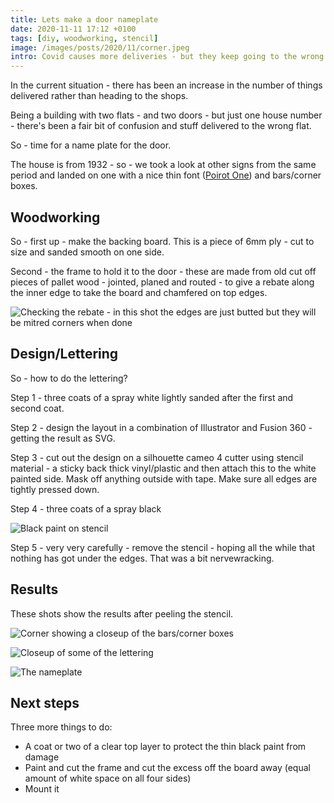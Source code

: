 ```yaml
---
title: Lets make a door nameplate
date: 2020-11-11 17:12 +0100
tags: [diy, woodworking, stencil]
image: /images/posts/2020/11/corner.jpeg
intro: Covid causes more deliveries - but they keep going to the wrong door. Let's make a door nameplate to help them.
---
```


In the current situation - there has been an increase in the number of things delivered rather than heading to the shops.

Being a building with two flats - and two doors - but just one house number - there's been a fair bit of confusion and stuff delivered to the wrong flat.

So - time for a name plate for the door.

The house is from 1932 - so - we took a look at other signs from the same period and landed on one with a nice thin font ([Poirot One](https://fonts.google.com/specimen/Poiret+One)) and bars/corner boxes.

## Woodworking

So - first up - make the backing board. This is a piece of 6mm ply - cut to size and sanded smooth on one side.

Second - the frame to hold it to the door - these are made from old cut off pieces of pallet wood - jointed, planed and routed - to give a rebate along the inner edge to take the board and chamfered on top edges.

![Checking the rebate - in this shot the edges are just butted but they will be mitred corners when done](/images/posts/2020/11/board-and-edges.jpeg)

## Design/Lettering

So - how to do the lettering?

Step 1 - three coats of a spray white lightly sanded after the first and second coat.

Step 2 - design the layout in a combination of Illustrator and Fusion 360 - getting the result as SVG.

Step 3 - cut out the design on a silhouette cameo 4 cutter using stencil material - a sticky back thick vinyl/plastic and then attach this to the white painted side. Mask off anything outside with tape. Make sure all edges are tightly pressed down.

Step 4 - three coats of a spray black

![Black paint on stencil](/images/posts/2020/11/stencilling.jpeg)

Step 5 - very very carefully - remove the stencil - hoping all the while that nothing has got under the edges. That was a bit nervewracking.

## Results

These shots show the results after peeling the stencil.

![Corner showing a closeup of the bars/corner boxes](/images/posts/2020/11/corner.jpeg)

![Closeup of some of the lettering](/images/posts/2020/11/letters.jpeg)

![The nameplate](/images/posts/2020/11/full.jpeg)

## Next steps

Three more things to do:

* A coat or two of a clear top layer to protect the thin black paint from damage
* Paint and cut the frame and cut the excess off the board away (equal amount of white space on all four sides)
* Mount it
